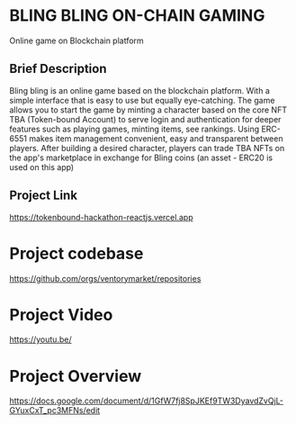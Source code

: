 # BLING BLING ON-CHAIN GAMING
Online game on Blockchain platform

## Brief Description
Bling bling is an online game based on the blockchain platform. With a simple interface that is easy to use but equally eye-catching. The game allows you to start the game by minting a character based on the core NFT TBA (Token-bound Account) to serve login and authentication for deeper features such as playing games, minting items, see rankings. Using ERC-6551 makes item management convenient, easy and transparent between players. After building a desired character, players can trade TBA NFTs on the app's marketplace in exchange for Bling coins (an asset - ERC20 is used on this app)

## Project Link
https://tokenbound-hackathon-reactjs.vercel.app

# Project codebase
https://github.com/orgs/ventorymarket/repositories

# Project Video
https://youtu.be/

# Project Overview
https://docs.google.com/document/d/1GfW7fj8SpJKEf9TW3DyavdZvQjL-GYuxCxT_pc3MFNs/edit
